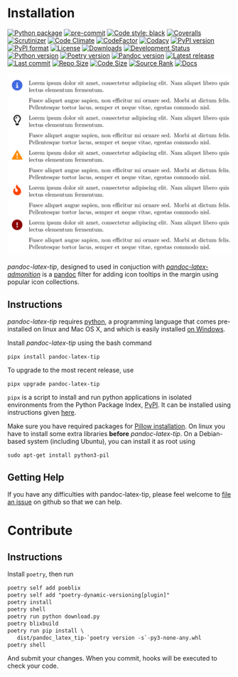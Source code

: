 Installation
============

[![Python package](https://github.com/chdemko/pandoc-latex-tip/workflows/Python%20package/badge.svg?branch=develop)](https://github.com/chdemko/pandoc-latex-tip/actions/workflows/python-package.yml)
[![pre-commit](https://img.shields.io/badge/pre--commit-enabled-brightgreen?logo=pre-commit)](https://github.com/pre-commit/pre-commit)
[![Code style: black](https://img.shields.io/badge/code%20style-black-000000.svg)](https://pypi.org/project/black/)
[![Coveralls](https://img.shields.io/coveralls/github/chdemko/pandoc-latex-tip/develop.svg?logo=Codecov&logoColor=white)](https://coveralls.io/github/chdemko/pandoc-latex-tip?branch=develop)
[![Scrutinizer](https://img.shields.io/scrutinizer/g/chdemko/pandoc-latex-tip.svg?logo=scrutinizer)](https://scrutinizer-ci.com/g/chdemko/pandoc-latex-tip/)
[![Code Climate](https://codeclimate.com/github/chdemko/pandoc-latex-tip/badges/gpa.svg)](https://codeclimate.com/github/chdemko/pandoc-latex-tip/)
[![CodeFactor](https://img.shields.io/codefactor/grade/github/chdemko/pandoc-latex-tip/develop.svg?logo=codefactor)](https://www.codefactor.io/repository/github/chdemko/pandoc-latex-tip)
[![Codacy](https://img.shields.io/codacy/grade/de425638e13b4ceab3bfad1c4557aa6c.svg?logo=codacy&logoColor=white)](https://app.codacy.com/gh/chdemko/pandoc-latex-tip/dashboard)
[![PyPI version](https://img.shields.io/pypi/v/pandoc-latex-tip.svg?logo=pypi&logoColor=white)](https://pypi.org/project/pandoc-latex-tip/)
[![PyPI format](https://img.shields.io/pypi/format/pandoc-latex-tip.svg?logo=pypi&logoColor=white)](https://pypi.org/project/pandoc-latex-tip/)
[![License](https://img.shields.io/pypi/l/pandoc-latex-tip.svg?logo=pypi&logoColor=white)](https://raw.githubusercontent.com/chdemko/pandoc-latex-tip/develop/LICENSE)
[![Downloads](https://img.shields.io/pypi/dm/pandoc-latex-tip?logo=pypi&logoColor=white)](https://pepy.tech/project/pandoc-latex-tip)
[![Development Status](https://img.shields.io/pypi/status/pandoc-latex-tip.svg?logo=pypi&logoColor=white)](https://pypi.org/project/pandoc-numbering/)
[![Python version](https://img.shields.io/pypi/pyversions/pandoc-latex-tip.svg?logo=Python&logoColor=white)](https://pypi.org/project/pandoc-latex-tip/)
[![Poetry version](https://img.shields.io/badge/poetry-1.5%20|%201.6%20|%201.7%20|%201.8-blue.svg?logo=poetry)](https://python-poetry.org/)
[![Pandoc version](https://img.shields.io/badge/pandoc-2.11%20|%202.12%20|%202.13%20|%202.14%20|%202.15%20|%202.16%20|%202.17%20|%202.18%20|%202.19%20|%203.0%20|%203.1%20|%203.2%20|%203.3-blue.svg?logo=markdown)](https://pandoc.org/)
[![Latest release](https://img.shields.io/github/release-date/chdemko/pandoc-latex-tip.svg?logo=github)](https://github.com/chdemko/pandoc-latex-tip/releases)
[![Last commit](https://img.shields.io/github/last-commit/chdemko/pandoc-latex-tip/develop?logo=github)](https://github.com/chdemko/pandoc-latex-tip/commit/develop/)
[![Repo Size](https://img.shields.io/github/repo-size/chdemko/pandoc-latex-tip.svg?logo=github)](http://pandoc-latex-tip.readthedocs.io/en/latest/)
[![Code Size](https://img.shields.io/github/languages/code-size/chdemko/pandoc-latex-tip.svg?logo=github)](http://pandoc-latex-tip.readthedocs.io/en/latest/)
[![Source Rank](https://img.shields.io/librariesio/sourcerank/pypi/pandoc-latex-tip.svg?logo=libraries.io&logoColor=white)](https://libraries.io/pypi/pandoc-latex-tip)
[![Docs](https://img.shields.io/readthedocs/pandoc-latex-tip.svg?logo=read-the-docs&logoColor=white)](http://pandoc-latex-tip.readthedocs.io/en/latest/)

![Standard conversion](https://github.com/chdemko/pandoc-latex-tip/blob/develop/docs/images/pandoc-latex-tip-standard.png?raw=true)

*pandoc-latex-tip*, designed to used in conjuction with
[*pandoc-latex-admonition*](https://github.com/chdemko/pandoc-latex-admonition)
is a [pandoc] filter for adding icon tooltips in the margin
using popular icon collections.

[pandoc]: http://pandoc.org/

Instructions
------------

*pandoc-latex-tip* requires [python], a programming language that comes
pre-installed on linux and Mac OS X, and which is easily installed
[on Windows].

Install *pandoc-latex-tip* using the bash command

~~~{prompt} bash
pipx install pandoc-latex-tip
~~~

To upgrade to the most recent release, use

~~~{prompt} bash
pipx upgrade pandoc-latex-tip
~~~

`pipx` is a script to install and run python applications in isolated
environments from the Python Package Index, [PyPI]. It can be installed
using instructions given [here](https://pipx.pypa.io/stable/).

Make sure you have required packages for
[Pillow installation](https://pillow.readthedocs.io/en/stable/installation/index.html).
On linux you have to install some extra libraries
**before** *pandoc-latex-tip*.  On a Debian-based system (including Ubuntu),
you can install it as root using

~~~{prompt} bash
sudo apt-get install python3-pil
~~~

[python]: https://www.python.org
[on Windows]: https://www.python.org/downloads/windows
[PyPI]: https://pypi.org


Getting Help
------------

If you have any difficulties with pandoc-latex-tip, please feel welcome to
[file an issue] on github so that we can help.

[file an issue]: https://github.com/chdemko/pandoc-latex-tip/issues

Contribute
==========

Instructions
------------

Install `poetry`, then run

~~~{prompt} bash
poetry self add poeblix
poetry self add "poetry-dynamic-versioning[plugin]"
poetry install
poetry shell
poetry run python download.py
poetry blixbuild
poetry run pip install \
   dist/pandoc_latex_tip-`poetry version -s`-py3-none-any.whl
poetry shell
~~~

And submit your changes. When you commit, hooks will be executed
to check your code.

